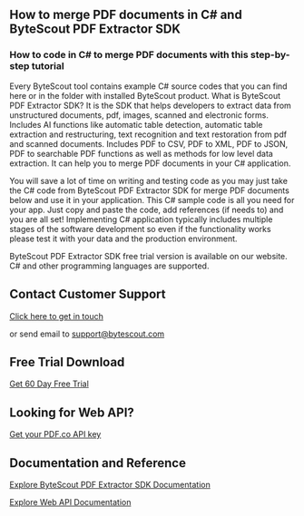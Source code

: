 ## How to merge PDF documents in C# and ByteScout PDF Extractor SDK

### How to code in C# to merge PDF documents with this step-by-step tutorial

Every ByteScout tool contains example C# source codes that you can find here or in the folder with installed ByteScout product. What is ByteScout PDF Extractor SDK? It is the SDK that helps developers to extract data from unstructured documents, pdf, images, scanned and electronic forms. Includes AI functions like automatic table detection, automatic table extraction and restructuring, text recognition and text restoration from pdf and scanned documents. Includes PDF to CSV, PDF to XML, PDF to JSON, PDF to searchable PDF functions as well as methods for low level data extraction. It can help you to merge PDF documents in your C# application.

You will save a lot of time on writing and testing code as you may just take the C# code from ByteScout PDF Extractor SDK for merge PDF documents below and use it in your application. This C# sample code is all you need for your app. Just copy and paste the code, add references (if needs to) and you are all set! Implementing C# application typically includes multiple stages of the software development so even if the functionality works please test it with your data and the production environment.

ByteScout PDF Extractor SDK free trial version is available on our website. C# and other programming languages are supported.

## Contact Customer Support

[Click here to get in touch](https://bytescout.zendesk.com/hc/en-us/requests/new?subject=ByteScout%20PDF%20Extractor%20SDK%20Question)

or send email to [support@bytescout.com](mailto:support@bytescout.com?subject=ByteScout%20PDF%20Extractor%20SDK%20Question) 

## Free Trial Download

[Get 60 Day Free Trial](https://bytescout.com/download/web-installer?utm_source=github-readme)

## Looking for Web API? 

[Get your PDF.co API key](https://pdf.co/documentation/api?utm_source=github-readme)

## Documentation and Reference

[Explore ByteScout PDF Extractor SDK Documentation](https://bytescout.com/documentation/index.html?utm_source=github-readme)

[Explore Web API Documentation](https://pdf.co/documentation/api?utm_source=github-readme)